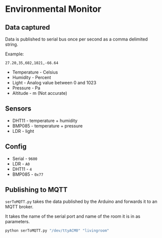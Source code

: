 # Environmental Monitor

## Data captured

Data is published to serial bus once per second as a comma delimited string.

Example:

```csv
27.20,35,602,1021,-66.64
```

* Temperature - Celsius
* Humidity - Percent
* Light - Analog value between 0 and 1023
* Pressure - Pa
* Altitude  - m (Not accurate)

## Sensors

* DHT11 - temperature + humidity
* BMP085 - temperature + pressure
* LDR - light

## Config

* Serial - `9600`
* LDR - `A0`
* DHT11 - `4`
* BMP085 - `0x77`

## Publishing to MQTT

`serToMQTT.py` takes the data published by the Arduino and forwards it to an MQTT broker.

It takes the name of the serial port and name of the room it is in as parameters.

```bash
python serToMQTT.py "/dev/ttyACM0" "livingroom"
```
